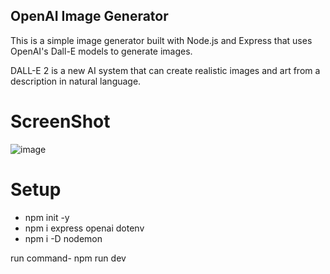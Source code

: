 ## OpenAI Image Generator
This is a simple image generator built with Node.js and Express that uses OpenAI's Dall-E models to generate images.

DALL-E 2 is a new AI system that can create realistic images and art from a description in natural language.

# ScreenShot
![image](https://user-images.githubusercontent.com/95397876/221399852-355d899a-3e1f-480b-ba62-4d13c35ef3cb.png)

# Setup
- npm init -y
- npm i express openai dotenv
- npm i -D nodemon

run command- npm run dev
